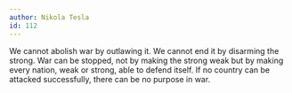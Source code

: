 ```yaml
---
author: Nikola Tesla
id: 112
---
```


We cannot abolish war by outlawing it. We cannot end it by disarming the strong. War can be stopped, not by making the strong weak but by making every nation, weak or strong, able to defend itself. If no country can be attacked successfully, there can be no purpose in war.